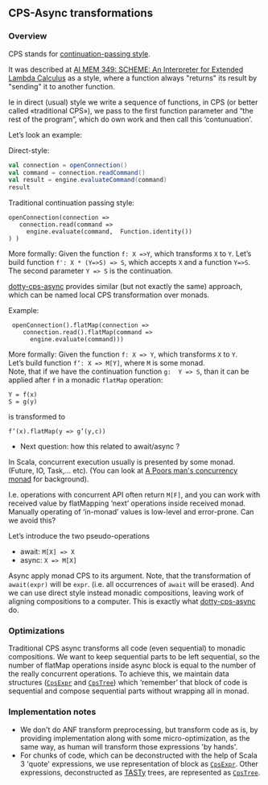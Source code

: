## CPS-Async transformations

### Overview

CPS stands for [continuation-passing style][cps].

It was described at [AI MEM 349: SCHEME: An Interpreter for Extended Lambda Calculus](https://dspace.mit.edu/handle/1721.1/5794) as a style, where a function always "returns" its result by "sending" it to another function. 

Ie in direct (usual) style we write a sequence of functions, in CPS (or better called «traditional CPS»), we pass to the first function parameter and “the rest of the program”, which do own work and then call this ‘contunuation’.

Let’s look an example:

Direct-style:

```scala
val connection = openConnection()
val command = connection.readCommand()
val result = engine.evaluateCommand(command)
result
```

Traditional continuation passing style:

```
openConnection(connection =>
   connection.read(command =>
     engine.evaluate(command,  Function.identity())
) )
```


More formally: Given the function  ```f: X =>Y```,  which transforms ```X``` to ```Y```.
Let’s build function  ``` f': X * (Y=>S) => S ```, which accepts ```X``` and a function ```Y=>S```.  The second parameter ```Y => S``` is the continuation.

[dotty-cps-async] provides similar (but not exactly the same) approach, which can be named local CPS transformation over monads. 

Example:
```
 openConnection().flatMap(connection =>
    connection.read().flatMap(command =>
      engine.evaluate(command)))
```

More formally: Given the function ```f: X => Y```, which transforms ```X``` to ```Y```.   
Let’s build function ```f’: X => M[Y]```,  where ```M``` is some monad.  
Note, that if we have the continuation function  ```g:  Y => S```, than it can be applied after ```f``` in a monadic ```flatMap``` operation:

```
Y = f(x)
S = g(y)
```

is transformed to 

```
f’(x).flatMap(y => g’(y,c))
```

* Next question: how this related to await/async ?

In Scala, concurrent execution usually is presented by some monad.  (Future, IO, Task,...  etc).
(You can look at  [A Poors man's concurrency monad](https://pdfs.semanticscholar.org/d4e0/a8554588b91f7404a75bd79807c08771da22.pdf) for background).

I.e. operations with concurrent API  often return ```M[F]```, and you can work with received value by flatMapping ‘next’  operations inside received monad.  Manually operating of  ‘in-monad’ values is low-level and error-prone.   Can we avoid this?

  Let’s introduce the two pseudo-operations

 * await:  ```M[X] => X```
 * async:  ```X => M[X]```

Async apply monad CPS to its argument.  Note, that the transformation of `await(expr)` will be `expr`.  (i.e. all occurrences of `await` will be erased).  And we can use direct style instead monadic compositions, leaving work of aligning compositions to a computer.  This is exactly what [dotty-cps-async] do.


### Optimizations

Traditional CPS async transforms all code (even sequential) to monadic compositions.
We want to keep sequential parts to be left sequential, so the number of flatMap operations inside async block is equal to the number of the really concurrent operations.
 To achieve this, we maintain data structures ([`CpsExpr`][cpsexpr] and [`CpsTree`][cpstree]) which ‘remember’ that block of code is sequential and compose sequential parts without wrapping all in monad.


### Implementation notes

   * We don't do ANF transform preprocessing, but transform code as is, by providing implementation along with some micro-optimization, as the same way, as human will transform those expressions 'by hands'.
   * For chunks of code, which can be deconstructed with the help of Scala 3 'quote' expressions, we use representation of block as [`CpsExpr`][cpsexpr]. Other expressions, deconstructed as [TASTy] trees, are represented as [`CpsTree`][cpstree].
 

<!-- hyperlinks -->

[cps]: https://en.wikipedia.org/wiki/Continuation-passing_style
[cpsexpr]: https://rssh.github.io/dotty-cps-async/api/jvm/cps/macros/CpsExpr.html
[cpstree]: https://rssh.github.io/dotty-cps-async/api/jvm/cps/macros/forest/CpsTreeScope$CpsTree.html
[dotty-cps-async]: https://github.com/rssh/dotty-cps-async#dotty-cps-async
[tasty]: https://docs.scala-lang.org/scala3/guides/tasty-overview.html
